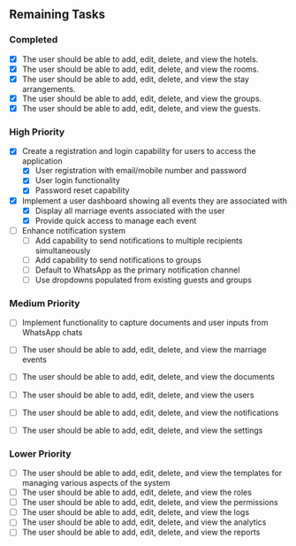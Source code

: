 ## Remaining Tasks

### Completed
- [x] The user should be able to add, edit, delete, and view the hotels.
- [x] The user should be able to add, edit, delete, and view the rooms.
- [x] The user should be able to add, edit, delete, and view the stay arrangements.
- [x] The user should be able to add, edit, delete, and view the groups.
- [x] The user should be able to add, edit, delete, and view the guests.

### High Priority
- [x] Create a registration and login capability for users to access the application
  - [x] User registration with email/mobile number and password
  - [x] User login functionality
  - [x] Password reset capability
  
- [x] Implement a user dashboard showing all events they are associated with
  - [x] Display all marriage events associated with the user
  - [x] Provide quick access to manage each event

- [ ] Enhance notification system
  - [ ] Add capability to send notifications to multiple recipients simultaneously
  - [ ] Add capability to send notifications to groups
  - [ ] Default to WhatsApp as the primary notification channel
  - [ ] Use dropdowns populated from existing guests and groups
  
### Medium Priority
- [ ] Implement functionality to capture documents and user inputs from WhatsApp chats

- [ ] The user should be able to add, edit, delete, and view the marriage events
- [ ] The user should be able to add, edit, delete, and view the documents
- [ ] The user should be able to add, edit, delete, and view the users
- [ ] The user should be able to add, edit, delete, and view the notifications
- [ ] The user should be able to add, edit, delete, and view the settings

### Lower Priority
- [ ] The user should be able to add, edit, delete, and view the templates for managing various aspects of the system
- [ ] The user should be able to add, edit, delete, and view the roles
- [ ] The user should be able to add, edit, delete, and view the permissions
- [ ] The user should be able to add, edit, delete, and view the logs
- [ ] The user should be able to add, edit, delete, and view the analytics
- [ ] The user should be able to add, edit, delete, and view the reports
